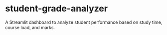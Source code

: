 # student-grade-analyzer
A Streamlit dashboard to analyze student performance based on study time, course load, and marks.
